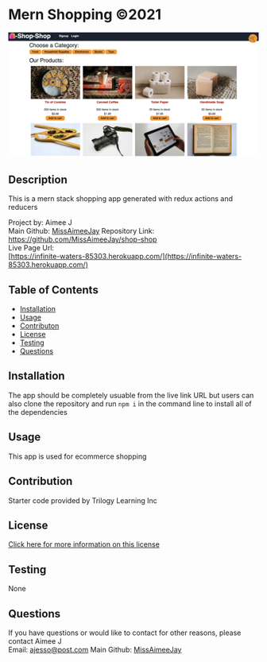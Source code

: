 # Mern Shopping ©2021 
![Screenshot](./client/screenshot.png)
## Description
This is a mern stack shopping app generated with redux actions and reducers

Project by: Aimee J  
Main Github: [MissAimeeJay](https://github.com/MissAimeeJay)
Repository Link: https://github.com/MissAimeeJay/shop-shop  
Live Page Url:  
[https://infinite-waters-85303.herokuapp.com/](https://infinite-waters-85303.herokuapp.com/)

## Table of Contents

* [Installation](#installation)
* [Usage](#usage)
* [Contributon](#credits)
* [License](#license)
* [Testing](#testing)
* [Questions](#questions)

## Installation
The app should be completely usuable from the live link URL but users can also clone the repository and run `npm i` in the command line to install all of the dependencies

## Usage 
This app is used for ecommerce shopping

## Contribution
Starter code provided by Trilogy Learning Inc

## License

[Click here for more information on this license](https://choosealicense.com/licenses/unlicense)

## Testing
None

## Questions
If you have questions or would like to contact for other reasons, please contact
Aimee J  
Email: ajesso@post.com
Main Github: [MissAimeeJay](https://github.com/MissAimeeJay)
